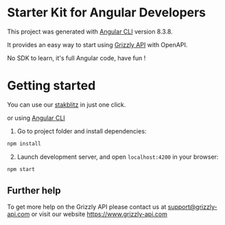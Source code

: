 # Starter Kit for Angular Developers

This project was generated with [Angular CLI](https://github.com/angular/angular-cli) version 8.3.8.

It provides an easy way to start using [Grizzly API](https://www.grizzly-api.com) with OpenAPI.

No SDK to learn, it's full Angular code, have fun !

# Getting started

You can use our [stakblitz](https://stackblitz.com/github/codeoncesoftware/grizzly-api-angular-starter) in just one click.

or using [Angular CLI](https://github.com/angular/angular-cli)

1. Go to project folder and install dependencies:
 ```bash
 npm install
 ```
 
2. Launch development server, and open `localhost:4200` in your browser:
 ```bash
 npm start
 ```

## Further help

To get more help on the Grizzly API please contact us at support@grizzly-api.com or visit our website https://www.grizzly-api.com
